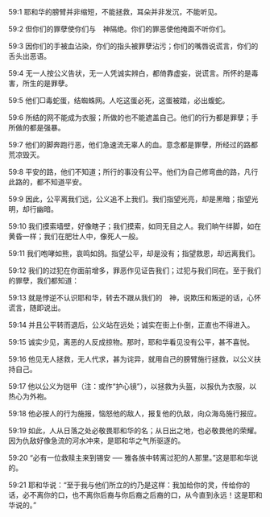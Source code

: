 <a id="1"></a>59:1  耶和华的膀臂并非缩短，不能拯救，耳朵并非发沉，不能听见。  

<a id="2"></a>59:2  但你们的罪孽使你们与　神隔绝。你们的罪恶使他掩面不听你们。  

<a id="3"></a>59:3  因你们的手被血沾染，你们的指头被罪孽沾污；你们的嘴唇说谎言，你们的舌头出恶语。  

<a id="4"></a>59:4  无一人按公义告状，无一人凭诚实辨白，都倚靠虚妄，说谎言。所怀的是毒害，所生的是罪孽。  

<a id="5"></a>59:5  他们□毒蛇蛋，结蜘蛛网。人吃这蛋必死，这蛋被踏，必出蝮蛇。  

<a id="6"></a>59:6  所结的网不能成为衣服；所做的也不能遮盖自己。他们的行为都是罪孽；手所做的都是强暴。  

<a id="7"></a>59:7  他们的脚奔跑行恶，他们急速流无辜人的血。意念都是罪孽，所经过的路都荒凉毁灭。  

<a id="8"></a>59:8  平安的路，他们不知道；所行的事没有公平。他们为自己修弯曲的路，凡行此路的，都不知道平安。  

<a id="9"></a>59:9  因此，公平离我们远，公义追不上我们。我们指望光亮，却是黑暗；指望光明，却行幽暗。  

<a id="10"></a>59:10  我们摸索墙壁，好像瞎子；我们摸索，如同无目之人。我们晌午绊脚，如在黄昏一样；我们在肥壮人中，像死人一般。  

<a id="11"></a>59:11  我们咆哮如熊，哀鸣如鸽。指望公平，却是没有；指望救恩，却远离我们。  

<a id="12"></a>59:12  我们的过犯在你面前增多，罪恶作见证告我们；过犯与我们同在。至于我们的罪孽，我们都知道：  

<a id="13"></a>59:13  就是悖逆不认识耶和华，转去不跟从我们的　神，说欺压和叛逆的话，心怀谎言，随即说出。  

<a id="14"></a>59:14  并且公平转而退后，公义站在远处；诚实在街上仆倒，正直也不得进入。  

<a id="15"></a>59:15  诚实少见，离恶的人反成掠物。那时，耶和华看见没有公平，甚不喜悦。  

<a id="16"></a>59:16  他见无人拯救，无人代求，甚为诧异，就用自己的膀臂施行拯救，以公义扶持自己。  

<a id="17"></a>59:17  他以公义为铠甲（注：或作“护心镜”），以拯救为头盔，以报仇为衣服，以热心为外袍。  

<a id="18"></a>59:18  他必按人的行为施报，恼怒他的敌人，报复他的仇敌，向众海岛施行报应。  

<a id="19"></a>59:19  如此，人从日落之处必敬畏耶和华的名；从日出之地，也必敬畏他的荣耀。因为仇敌好像急流的河水冲来，是耶和华之气所驱逐的。  

<a id="20"></a>59:20  “必有一位救赎主来到锡安 ── 雅各族中转离过犯的人那里。”这是耶和华说的。  

<a id="21"></a>59:21  耶和华说：“至于我与他们所立的约乃是这样：我加给你的灵，传给你的话，必不离你的口，也不离你后裔与你后裔之后裔的口，从今直到永远！这是耶和华说的。”  
